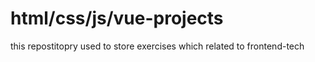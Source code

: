 # html/css/js/vue-projects
 this repostitopry used to store exercises which related to frontend-tech
